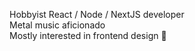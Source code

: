 Hobbyist React / Node / NextJS developer<br/>
Metal music aficionado<br/>
Mostly interested in frontend design 💅
<!---
Dristen/Dristen is a ✨ special ✨ repository because its `README.md` (this file) appears on your GitHub profile.
You can click the Preview link to take a look at your changes.
--->
